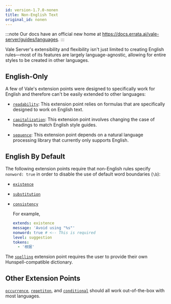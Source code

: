 ```yaml
---
id: version-1.7.0-nonen
title: Non-English Text
original_id: nonen
---
```


:::note
Our docs have an official new home at https://docs.errata.ai/vale-server/guides/languages.
:::

Vale Server's extensibility and flexibility isn't just limited to creating English rules&mdash;most of its features are largely language-agnostic, allowing for entire styles to be created in other
languages.

## English-Only

A few of Vale's extension points were designed to specifically work for English and therefore can't be easily extended to other languages:

- [`readability`](style#readability): This extension point relies on formulas that
  are specifically designed to work on English text.

- [`capitalization`](style#capitalization): This extension point involves changing
  the case of headings to match English style guides.

- [`sequence`](style#sequence-v170): This extension point depends on a natural
  language processing library that currently only supports English.

## English By Default

The following extension points require that non-English rules specify
`nonword: true` in order to disable the use of default word boundaries (`\b`):

- [`existence`](style#existence)

- [`substitution`](style#substitution)

- [`consistency`](style#consistency)

    For example,

    ```yaml
    extends: existence
    message: 'Avoid using "%s"'
    nonword: true # <-- This is required
    level: suggestion
    tokens:
      - '根据'
    ```

The [`spelling`](style#spelling) extension point requires the user to provide their own Hunspell-compatible dictionary.

## Other Extension Points

[`occurrence`](style#occurrence), [`repetiton`](style#repetition), and [`conditional`](style#conditional) should all work out-of-the-box with most languages.
